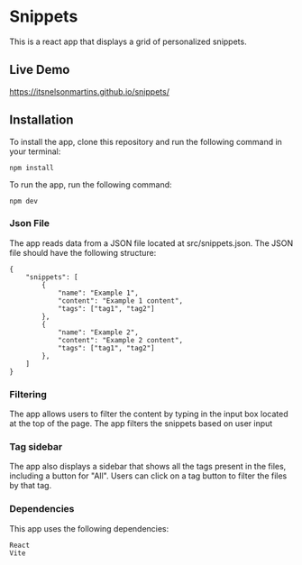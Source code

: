 # Snippets

This is a react app that displays a grid of personalized snippets.

## Live Demo

https://itsnelsonmartins.github.io/snippets/

## Installation

To install the app, clone this repository and run the following command in your terminal:

```
npm install
```

To run the app, run the following command:

```
npm dev
```

### Json File

The app reads data from a JSON file located at src/snippets.json. The JSON file should have the following structure:

```
{
    "snippets": [
        {
            "name": "Example 1",
            "content": "Example 1 content",
            "tags": ["tag1", "tag2"]
        },
        {
            "name": "Example 2",
            "content": "Example 2 content",
            "tags": ["tag1", "tag2"]
        },
    ]
}
```

### Filtering

The app allows users to filter the content by typing in the input box located at the top of the page. The app filters the snippets based on user input

### Tag sidebar

The app also displays a sidebar that shows all the tags present in the files, including a button for "All". Users can click on a tag button to filter the files by that tag.

### Dependencies

This app uses the following dependencies:

```
React
Vite
```



